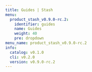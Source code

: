 ```yaml
---
title: Guides | Stash
menu:
  product_stash_v0.9.0-rc.2:
    identifier: guides
    name: Guides
    weight: 40
    pre: dropdown
menu_name: product_stash_v0.9.0-rc.2
info:
  catalog: v0.1.0
  cli: v0.2.0
  version: v0.9.0-rc.2
---
```


